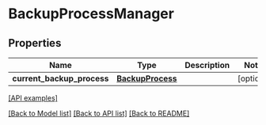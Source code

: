 # BackupProcessManager

## Properties
Name | Type | Description | Notes
------------ | ------------- | ------------- | -------------
**current_backup_process** | [**BackupProcess**](BackupProcess.md) |  | [optional] 

[[API examples]](http://devopshq.github.io/teamcity/teamcity_models/BackupProcessManager.html)

[[Back to Model list]](../README.md#documentation-for-models) [[Back to API list]](../README.md#documentation-for-api-endpoints) [[Back to README]](../README.md)


